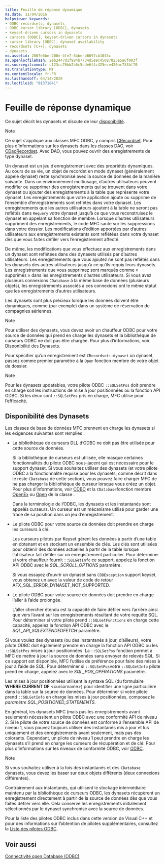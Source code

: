 ```yaml
---
title: Feuille de réponse dynamique
ms.date: 11/04/2016
helpviewer_keywords:
- ODBC recordsets, dynasets
- ODBC cursor library [ODBC], dynasets
- keyset-driven cursors in dynasets
- cursors [ODBC], keyset-driven cursors in dynasets
- cursor library [ODBC], dynaset availability
- recordsets [C++], dynasets
- dynasets
ms.assetid: 2867e6be-208e-4fe7-8bbe-b8697cb1045c
ms.openlocfilehash: 2eb2447d1f984b7734d5e9c45087023e5a6f003f
ms.sourcegitcommit: c123cc76bb2b6c5cde6f4c425ece420ac733bf70
ms.translationtype: MT
ms.contentlocale: fr-FR
ms.lasthandoff: 04/14/2020
ms.locfileid: "81371841"
---
```

# <a name="dynaset"></a>Feuille de réponse dynamique

Ce sujet décrit les dynasets et discute de leur [disponibilité](#_core_availability_of_dynasets).

> [!NOTE]
> Ce sujet s’applique aux classes MFC ODBC, y compris [CRecordset](../../mfc/reference/crecordset-class.md). Pour plus d’informations sur les dynasets dans les classes DAO, voir [CDaoRecordset](../../mfc/reference/cdaorecordset-class.md). Avec DAO, vous pouvez ouvrir des enregistrements de type dynaset.

Un dynaset est un jeu d’enregistrement avec des propriétés dynamiques. Au cours de sa vie, un objet de recordet en mode dynaset (généralement appelé dynaset) reste synchronisé avec la source de données de la manière suivante. Dans un environnement multiusage, d’autres utilisateurs peuvent modifier ou supprimer des enregistrements qui se trouvent dans votre dynaset ou ajouter des enregistrements à la table que représente votre dynaset. Les enregistrements que votre application ajoute ou supprime de l’ensemble d’enregistrements sont reflétés dans votre dynaset. Les enregistrements que les autres utilisateurs ajoutent à la table ne seront pas reflétés dans `Requery` votre dynaset jusqu’à ce que vous reconstruisez le dynaset en appelant sa fonction de membre. Lorsque d’autres utilisateurs suppriment des enregistrements, le code MFC saute sur les suppressions dans votre dossier. Les modifications d’édition apportées par d’autres utilisateurs aux enregistrements existants sont reflétées dans votre dynaset dès que vous faites défiler vers l’enregistrement affecté.

De même, les modifications que vous effectuez aux enregistrements dans un dynaset sont reflétées dans des dynasets utilisés par d’autres utilisateurs. Les enregistrements que vous ajoutez ne sont pas reflétés dans les dynasets des autres utilisateurs jusqu’à ce qu’ils requiy leurs dynasets. Les enregistrements que vous supprimez sont marqués comme « supprimés » dans les enregistrements d’autres utilisateurs. Si vous avez plusieurs connexions `CDatabase` à la même base de données (plusieurs objets), les enregistrements associés à ces connexions ont le même statut que les enregistrements d’autres utilisateurs.

Les dynasets sont plus précieux lorsque les données doivent être dynamiques, comme (par exemple) dans un système de réservation de compagnies aériennes.

> [!NOTE]
> Pour utiliser des dynasets, vous devez avoir un chauffeur ODBC pour votre source de données qui prend en charge les dynasets et la bibliothèque de curseurs ODBC ne doit pas être chargée. Pour plus d’informations, voir [Disponibilité des Dynasets](#_core_availability_of_dynasets).

Pour spécifier qu’un enregistrement est `CRecordset::dynaset` un dynaset, passez comme premier paramètre à la `Open` fonction membre de votre objet de dossier.

> [!NOTE]
> Pour les dynasets updatables, votre pilote ODBC `::SQLSetPos` doit prendre en charge soit les instructions de mise à jour positionnées ou la fonction API ODBC. Si les deux sont `::SQLSetPos` pris en charge, MFC utilise pour l’efficacité.

## <a name="availability-of-dynasets"></a><a name="_core_availability_of_dynasets"></a>Disponibilité des Dynasets

Les classes de base de données MFC prennent en charge les dynasets si les exigences suivantes sont remplies :

- La bibliothèque de curseurs DLL d’ODBC ne doit pas être utilisée pour cette source de données.

   Si la bibliothèque de curseurs est utilisée, elle masque certaines fonctionnalités du pilote ODBC sous-jacent qui est nécessaire pour le support dynaset. Si vous souhaitez utiliser des dynasets (et votre pilote ODBC a la fonctionnalité requise pour les dynasets, comme décrit dans le reste `CDatabase` de cette section), vous pouvez faire charger MFC de ne pas charger la bibliothèque de curseur lorsque vous créez un objet. Pour plus d’informations, voir [ODBC](../../data/odbc/odbc-basics.md) et la `CDatabase`fonction membre [OpenEx](../../mfc/reference/cdatabase-class.md#openex) ou [Open](../../mfc/reference/cdatabase-class.md#open) de la classe .

   Dans la terminologie de l’ODBC, les dynasets et les instantanés sont appelés curseurs. Un curseur est un mécanisme utilisé pour garder une trace de sa position dans un jeu d’enregistrement.

- Le pilote ODBC pour votre source de données doit prendre en charge les curseurs à clé.

   Les curseurs pilotés par Keyset gèrent les données à partir d’une table en obtenant et en stockant un ensemble de clés. Les clés sont utilisées pour obtenir des données actuelles à partir de la table lorsque l’utilisateur fait défiler sur un enregistrement particulier. Pour déterminer si votre chauffeur fournit `::SQLGetInfo` ce support, appelez la fonction API ODBC avec le *SQL_SCROLL_OPTIONS* paramètre.

   Si vous essayez d’ouvrir un dynaset sans `CDBException` support keyset, vous obtenez un avec la valeur de code de retour AFX_SQL_ERROR_DYNASET_NOT_SUPPORTED.

- Le pilote ODBC pour votre source de données doit prendre en charge l’aller à l’aide prolongée.

   L’aller chercher étendu est la capacité de faire défiler vers l’arrière ainsi que vers l’avant sur les enregistrements résultant de votre requête SQL. Pour déterminer si votre pilote prend `::SQLGetFunctions` en charge cette capacité, appelez la fonction API ODBC avec le *SQL_API_SQLEXTENDEDFETCH* paramètre.

Si vous voulez des dynasets (ou des instantanés à jour, d’ailleurs), votre pilote ODBC doit également prendre en charge la fonction API ODBC ou les `::SQLSetPos` mises à jour positionnées. La `::SQLSetPos` fonction permet à MFC de mettre à jour la source de données sans envoyer de relevés SQL. Si ce support est disponible, MFC l’utilise de préférence pour faire des mises à jour à l’aide de SQL. Pour déterminer si `::SQLSetPos`votre `::SQLGetInfo` pilote prend en charge, appelez avec le *SQL_POS_OPERATIONS* paramètre.

Les mises à jour positionnées utilisent la syntaxe SQL (du formulaire **WHERE CURRENT OF** \<cursorname>) pour identifier une ligne particulière dans la table sur la source de données. Pour déterminer si votre pilote prend `::SQLGetInfo` en charge les mises à jour positionnées, composez le *paramètre SQL_POSITIONED_STATEMENTS.*

En général, les dynasets MFC (mais pas les enregistrements avant seulement) nécessitent un pilote ODBC avec une conformité API de niveau 2. Si le pilote de votre source de données est conforme à l’ensemble API de niveau 1, vous pouvez toujours utiliser des instantanés mis à jour et lus uniquement et des enregistrements avant seulement, mais pas des colorants. Cependant, un pilote de niveau 1 peut prendre en charge les dynasets s’il prend en charge les curseurs de récupération et de clé. Pour plus d’informations sur les niveaux de conformité ODBC, voir [ODBC](../../data/odbc/odbc-basics.md).

> [!NOTE]
> Si vous souhaitez utiliser à la fois des instantanés et des `CDatabase` dynasets, vous devez les baser sur deux objets différents (deux connexions différentes).

Contrairement aux instantanés, qui utilisent le stockage intermédiaire maintenu par la bibliothèque de curseurs ODBC, les dynasets récupèrent un enregistrement directement à partir de la source de données dès que vous faites défiler vers elle. Cela conserve les enregistrements initialement sélectionnés par le dynaset synchronisé avec la source de données.

Pour la liste des pilotes ODBC inclus dans cette version de Visual C++ et pour des informations sur l’obtention de pilotes supplémentaires, consultez la [Liste des pilotes ODBC](../../data/odbc/odbc-driver-list.md).

## <a name="see-also"></a>Voir aussi

[Connectivité open Database (ODBC)](../../data/odbc/open-database-connectivity-odbc.md)
